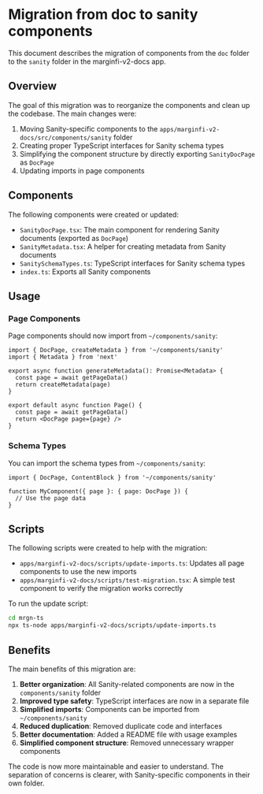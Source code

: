 # Migration from doc to sanity components

This document describes the migration of components from the `doc` folder to the `sanity` folder in the marginfi-v2-docs app.

## Overview

The goal of this migration was to reorganize the components and clean up the codebase. The main changes were:

1. Moving Sanity-specific components to the `apps/marginfi-v2-docs/src/components/sanity` folder
2. Creating proper TypeScript interfaces for Sanity schema types
3. Simplifying the component structure by directly exporting `SanityDocPage` as `DocPage`
4. Updating imports in page components

## Components

The following components were created or updated:

- `SanityDocPage.tsx`: The main component for rendering Sanity documents (exported as `DocPage`)
- `SanityMetadata.tsx`: A helper for creating metadata from Sanity documents
- `SanitySchemaTypes.ts`: TypeScript interfaces for Sanity schema types
- `index.ts`: Exports all Sanity components

## Usage

### Page Components

Page components should now import from `~/components/sanity`:

```tsx
import { DocPage, createMetadata } from '~/components/sanity'
import { Metadata } from 'next'

export async function generateMetadata(): Promise<Metadata> {
  const page = await getPageData()
  return createMetadata(page)
}

export default async function Page() {
  const page = await getPageData()
  return <DocPage page={page} />
}
```

### Schema Types

You can import the schema types from `~/components/sanity`:

```tsx
import { DocPage, ContentBlock } from '~/components/sanity'

function MyComponent({ page }: { page: DocPage }) {
  // Use the page data
}
```

## Scripts

The following scripts were created to help with the migration:

- `apps/marginfi-v2-docs/scripts/update-imports.ts`: Updates all page components to use the new imports
- `apps/marginfi-v2-docs/scripts/test-migration.tsx`: A simple test component to verify the migration works correctly

To run the update script:

```bash
cd mrgn-ts
npx ts-node apps/marginfi-v2-docs/scripts/update-imports.ts
```

## Benefits

The main benefits of this migration are:

1. **Better organization**: All Sanity-related components are now in the `components/sanity` folder
2. **Improved type safety**: TypeScript interfaces are now in a separate file
3. **Simplified imports**: Components can be imported from `~/components/sanity`
4. **Reduced duplication**: Removed duplicate code and interfaces
5. **Better documentation**: Added a README file with usage examples
6. **Simplified component structure**: Removed unnecessary wrapper components

The code is now more maintainable and easier to understand. The separation of concerns is clearer, with Sanity-specific components in their own folder. 
